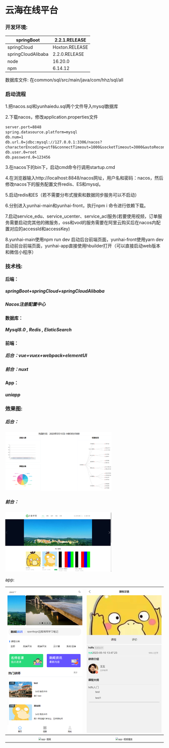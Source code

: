 # 云海在线平台

### 开发环境:

| springBoot         | 2.2.1.RELEASE  |
| ------------------ | -------------- |
| springCloud        | Hoxton.RELEASE |
| springCloudAlibaba | 2.2.0.RELEASE  |
| node               | 16.20.0        |
| npm                | 6.14.12        |

数据库文件: 在common/sql/src/main/java/com/hhz/sql/all

### 启动流程

1.把nacos.sql和yunhaiedu.sql两个文件导入mysql数据库

2.下载nacos，修改application.properties文件

```properties
server.port=8848
spring.datasource.platform=mysql
db.num=1
db.url.0=jdbc:mysql://127.0.0.1:3306/nacos?characterEncoding=utf8&connectTimeout=1000&socketTimeout=3000&autoReconnect=true&useUnicode=true&useSSL=false&serverTimezone=UTC
db.user.0=root
db.password.0=123456
```

3.在nacos下的bin下，启动cmd命令行调用startup.cmd

4.在浏览器输入http://localhost:8848/nacos网址，用户名和密码：nacos，然后修改nacos下的服务配置文件redis、ES和mysql。

5.启动redis和ES（若不需要分布式搜索和数据同步服务可以不启动）

6.分别进入yunhai-main和yunhai-front，执行npm i 命令进行依赖下载。

7.启动service_edu、service_ucenter、service_acl服务(若要使用视频，订单服务需要启动完其他的微服务，oss和vod的服务需要在阿里云购买后在nacos内配置对应的accessId和accessKey)

8.yunhai-main使用npm run dev 启动后台前端页面，yunhai-front使用yarn dev 启动前台前端页面，yunhai-app直接使用hbuilder打开（可以直接启动web版本和微信小程序）

### 技术栈:

#### 后端：

##### springBoot+springCloud+springCloudAlibaba

##### Nacos注册配置中心



#### 数据库：

##### Mysql8.0 , Redis , ElaticSearch



#### 前端：

##### 后台：vue+vuex+webpack+elementUI

##### 前台：nuxt



#### App：

##### uniapp



### 效果图:

##### 后台：

<img src="mdImage\首页-后.png" alt="首页-后" style="zoom:33%;" />

##### 前台：

<img src="mdImage\首页.png" alt="首页" style="zoom:33%;" />

app:

| <img src="mdImage\app-首页.png" alt="app-首页" style="zoom:50%;" /> | <img src="mdImage\app-课程详情.png" alt="app-课程详情" style="zoom:50%;" /> |
| :----------------------------------------------------------: | :----------------------------------------------------------: |
| <img src="D:\Users\Desktop\pdf\yunhai-edu\mdImage\app-搜索.png" alt="app-搜索" style="zoom:50%;" /> | <img src="D:\Users\Desktop\pdf\yunhai-edu\mdImage\app-视频播放.png" alt="app-视频播放" style="zoom:50%;" /> |

